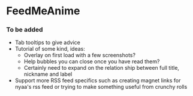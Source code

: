 # FeedMeAnime

### To be added
- Tab tooltips to give advice
- Tutorial of some kind, ideas:
	- Overlay on first load with a few screenshots? 
	- Help bubbles you can close once you have read them?
	- Certainly need to expand on the relation ship between full title, nickname and label
- Support more RSS feed specifics such as creating magnet links for nyaa's rss feed or trying to make something useful from crunchy rolls
